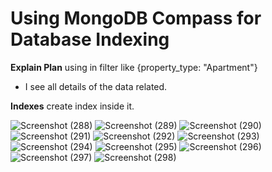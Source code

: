 
# Using MongoDB Compass for Database Indexing

**Explain Plan**
using in filter like {property_type: "Apartment"}
- I see all details of the data related.

**Indexes**
create index inside it.

![Screenshot (288)](https://user-images.githubusercontent.com/80479635/157216326-aa7efb92-f3de-4a64-b715-1621f452b0cf.png)
![Screenshot (289)](https://user-images.githubusercontent.com/80479635/157216341-7b496dd2-a9e1-4680-b5c6-e0c045245f19.png)
![Screenshot (290)](https://user-images.githubusercontent.com/80479635/157216363-a4481a3a-a889-44ba-819c-5f582e685483.png)
![Screenshot (291)](https://user-images.githubusercontent.com/80479635/157216378-fac1ca2d-3ed9-4c47-8624-67c1dffc4e82.png)
![Screenshot (292)](https://user-images.githubusercontent.com/80479635/157216395-b7863465-7ba8-4304-b39c-6a01b0d8c3da.png)
![Screenshot (293)](https://user-images.githubusercontent.com/80479635/157216410-6503c2a5-b205-4546-8dcf-0e6cd449ea5f.png)
![Screenshot (294)](https://user-images.githubusercontent.com/80479635/157216435-3f3a0a6a-b622-4666-9fda-a655255879d4.png)
![Screenshot (295)](https://user-images.githubusercontent.com/80479635/157216452-a93a7d3c-c743-4a28-865b-c08fd8d5b5eb.png)
![Screenshot (296)](https://user-images.githubusercontent.com/80479635/157216462-081e8246-287a-42fd-8af2-fe4ad728190a.png)
![Screenshot (297)](https://user-images.githubusercontent.com/80479635/157216473-eee2875d-dec3-41a9-bcda-4e26dcd50fb8.png)
![Screenshot (298)](https://user-images.githubusercontent.com/80479635/157216485-508cfbcb-a177-4c1c-9fd0-b7e18fee748a.png)
